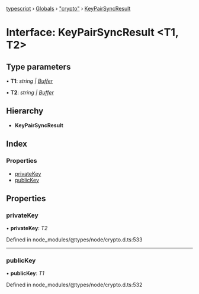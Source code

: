 [typescript](../README.md) › [Globals](../globals.md) › ["crypto"](../modules/_crypto_.md) › [KeyPairSyncResult](_crypto_.keypairsyncresult.md)

# Interface: KeyPairSyncResult <**T1, T2**>

## Type parameters

▪ **T1**: *string | [Buffer](../classes/buffer.md)*

▪ **T2**: *string | [Buffer](../classes/buffer.md)*

## Hierarchy

* **KeyPairSyncResult**

## Index

### Properties

* [privateKey](_crypto_.keypairsyncresult.md#privatekey)
* [publicKey](_crypto_.keypairsyncresult.md#publickey)

## Properties

###  privateKey

• **privateKey**: *T2*

Defined in node_modules/@types/node/crypto.d.ts:533

___

###  publicKey

• **publicKey**: *T1*

Defined in node_modules/@types/node/crypto.d.ts:532
